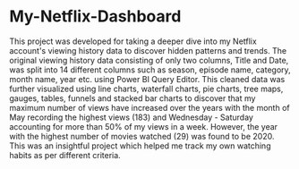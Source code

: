 # My-Netflix-Dashboard
This project was developed for taking a deeper dive into my Netflix account's viewing history data to discover hidden patterns and trends. The original viewing history data consisting of only two columns, Title and Date, was split into 14 different columns such as season, episode name, category, month name, year etc. using Power BI Query Editor. This cleaned data was further visualized using line charts, waterfall charts, pie charts, tree maps, gauges, tables, funnels and stacked bar charts to discover that my maximum number of views have increased over the years with the month of May recording the highest views (183) and Wednesday - Saturday accounting for more than 50% of my views in a week. However, the year with the highest number of movies watched (29) was found to be 2020. This was an insightful project which helped me track my own watching habits as per different criteria.
